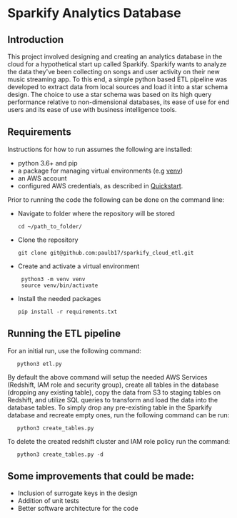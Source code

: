# Sparkify Analytics Database

## Introduction
This project involved designing and creating an analytics database in the cloud for a hypothetical start up called Sparkify. 
Sparkify wants to analyze the data they've been collecting on songs and user activity on their new music streaming app. 
To this end, a simple python based ETL pipeline was developed to extract data from local sources and load it into a star 
schema design. The choice to use a star schema was based on its high query performance relative to non-dimensional 
databases, its ease of use for end users and its ease of use with business intelligence tools.
## Requirements
Instructions for how to run assumes the following are installed:
* python 3.6+ and pip
* a package for managing virtual environments (e.g [venv](https://packaging.python.org/guides/installing-using-pip-and-virtual-environments/)) 
* an AWS account
* configured AWS credentials, as described in [Quickstart](https://boto3.amazonaws.com/v1/documentation/api/1.9.42/guide/quickstart.html).
        
Prior to running the code the following can be done on the command line:
* Navigate to folder where the repository will be stored
    ```commandline
    cd ~/path_to_folder/
    ``` 
* Clone the repository
    ```commandline
    git clone git@github.com:paulb17/sparkify_cloud_etl.git
    ``` 
* Create and activate a virtual environment
    ```commandline
     python3 -m venv venv
     source venv/bin/activate
    ```
* Install the needed packages 
    ```commandline
    pip install -r requirements.txt
    ```
  
## Running the ETL pipeline
For an initial run, use the following command:
```commandline
   python3 etl.py 
```

By default the above command will setup the needed AWS Services (Redshift, IAM role and security group), create all 
tables in the database (dropping any existing table), copy the data from S3 to staging tables on Redshift, and utilize
    SQL queries to transform and load the data into the database tables. To simply drop any pre-existing table 
in the Sparkify database and recreate empty ones, run the following command can be run:

```commandline
   python3 create_tables.py
```

To delete the created redshift cluster and IAM role policy run the command:
```commandline
   python3 create_tables.py -d
```

## Some improvements that could be made:
* Inclusion of surrogate keys in the design
* Addition of unit tests
* Better software architecture for the code
